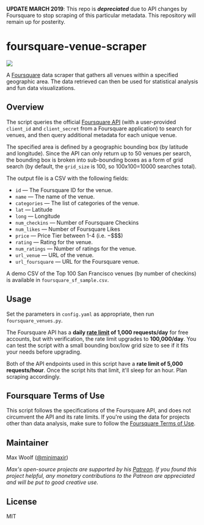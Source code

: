 **UPDATE MARCH 2019**: This repo is ***depreciated*** due to API changes by Foursquare to stop scraping of this particular metadata. This repository will remain up for posterity.

# foursquare-venue-scraper

![](sf_map_avg_rating.png)

A [Foursquare](https://foursquare.com) data scraper that gathers all venues within a specified geographic area. The data retrieved can then be used for statistical analysis and fun data visualizations.

## Overview

The script queries the official [Foursquare API](https://developer.foursquare.com/docs) (with a user-provided `client_id` and `client_secret` from a Foursquare application) to search for venues, and then query additional metadata for each unique venue.

The specified area is defined by a geographic bounding box (by latitude and longitude). Since the API can only return up to 50 venues per search, the bounding box is broken into sub-bounding boxes as a form of grid search (by default, the `grid_size` is 100, so 100x100=10000 searches total).

The output file is a CSV with the following fields:

* `id` — The Foursquare ID for the venue.
* `name` — The name of the venue.
* `categories` — The list of categories of the venue.
* `lat` — Latitude
* `long` — Longitude
* `num_checkins` — Number of Foursquare Checkins
* `num_likes` — Number of Foursquare Likes
* `price` — Price Tier between 1-4 (i.e. $-$$$$)
* `rating` — Rating for the venue.
* `num_ratings` — Number of ratings for the venue.
* `url_venue` — URL of the venue.
* `url_foursquare` — URL for the Foursquare venue.

A demo CSV of the Top 100 San Francisco venues (by number of checkins) is available in `foursquare_sf_sample.csv`.

## Usage

Set the parameters in `config.yaml` as appropriate, then run `foursquare_venues.py`.

The Foursquare API has a **daily [rate limit](https://developer.foursquare.com/docs/api/troubleshooting/rate-limits) of 1,000 requests/day** for free accounts, but with verification, the rate limit upgrades to **100,000/day**. You can test the script with a small bounding box/low grid size to see if it fits your needs before upgrading.

Both of the API endpoints used in this script have a **rate limit of 5,000 requests/hour**. Once the script hits that limit, it'll sleep for an hour. Plan scraping accordingly.

## Foursquare Terms of Use

This script follows the specifications of the Foursquare API, and does not circumvent the API and its rate limits. If you're using the data for projects other than data analysis, make sure to follow the [Foursquare Terms of Use](https://developer.foursquare.com/docs/terms-of-use/overview).

## Maintainer

Max Woolf ([@minimaxir](http://minimaxir.com))

*Max's open-source projects are supported by his [Patreon](https://www.patreon.com/minimaxir). If you found this project helpful, any monetary contributions to the Patreon are appreciated and will be put to good creative use.*

## License

MIT
